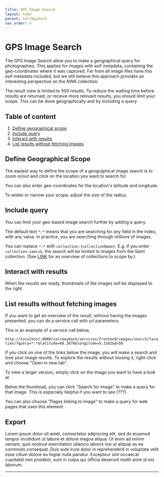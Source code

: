 ```yaml
---
title: GPS Image Search
layout: home
parent: SolrWayback
nav_order: 4
---
```


# GPS Image Search

The GPS Image Search allow you to make a geographical query for photographies. This applies for images with exif metadata, containing the geo-coordinates where it was captured. Far from all image files have this exif metadata included, but we still believe this approach provides an interesting perspective on the NWA collection.

The result view is limited to 500 results. To reduce the waiting time before results are returned, or receive more relevant results, you should limit your scope. This can be done geographically and by including a query.

## Table of content
1. [Define geographical scope](#define-geographical-scope)
2. [Include query](#include-query)
3. [Interact with results](#interact-with-results)
4. [List results without fetching images](#list-results-without-fetching-images)


## Define Geographical Scope
The easiest way to define the scope of a geographical image search is to zoom in/out and click on the location you want to search for.

You can also enter geo-coordinates for the location's latitude and longitude.

To widen or narrow your scope, adjust the size of the radius.

## Include query
You can limit your geo-based image search further by adding a query.

The default text `*:*` means that you are searching for any field in the index, with any value. In practice, you are searching through millions of images.

You can replace `*:*` with `collection:{collectionName}`. E.g. if you enter `collection:samisk`, the 
search will be limited to images from the Sámi collection. (See [LINK](.) for an overview of collections to scope by.)

## Interact with results
When the results are ready, thumbnails of the images will be displayed to the right.


## List results without fetching images
If you want to get an overview of the result, without having the images presented, you can do a service call with url parameters.

This is an example of a service call below, 

`http://localhost:8080/solrwayback/services/frontend/images/search/location/?query=*:*&latitude=60.3876&longitude=5.3182&d=50`

If you click on one of the links below the image, you will make a search and lose your image results. To explore the results without loosing it, right-click and choose "Open in new tab".

To view a larger version, simply click on the image you want to have a look at.

Below the thumbnail, you can click "Search for image" to make a query for that image. This is especially helpful if you want to see (???).

You can also choose "Pages linking to image" to make a query for web pages that uses this element

## Export
Lorem ipsum dolor sit amet, consectetur adipiscing elit, sed do eiusmod tempor incididunt ut labore et dolore magna aliqua. Ut enim ad minim veniam, quis nostrud exercitation ullamco laboris nisi ut aliquip ex ea commodo consequat. Duis aute irure dolor in reprehenderit in voluptate velit esse cillum dolore eu fugiat nulla pariatur. Excepteur sint occaecat cupidatat non proident, sunt in culpa qui officia deserunt mollit anim id est laborum.






----


